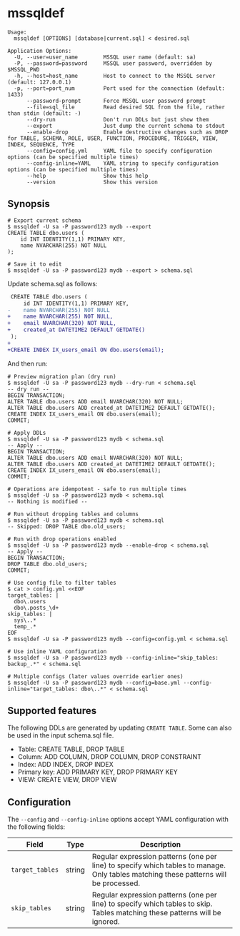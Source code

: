 # mssqldef

```
Usage:
  mssqldef [OPTIONS] [database|current.sql] < desired.sql

Application Options:
  -U, --user=user_name        MSSQL user name (default: sa)
  -P, --password=password     MSSQL user password, overridden by $MSSQL_PWD
  -h, --host=host_name        Host to connect to the MSSQL server (default: 127.0.0.1)
  -p, --port=port_num         Port used for the connection (default: 1433)
      --password-prompt       Force MSSQL user password prompt
      --file=sql_file         Read desired SQL from the file, rather than stdin (default: -)
      --dry-run               Don't run DDLs but just show them
      --export                Just dump the current schema to stdout
      --enable-drop           Enable destructive changes such as DROP for TABLE, SCHEMA, ROLE, USER, FUNCTION, PROCEDURE, TRIGGER, VIEW, INDEX, SEQUENCE, TYPE
      --config=config.yml     YAML file to specify configuration options (can be specified multiple times)
      --config-inline=YAML    YAML string to specify configuration options (can be specified multiple times)
      --help                  Show this help
      --version               Show this version
```

## Synopsis

```shell
# Export current schema
$ mssqldef -U sa -P password123 mydb --export
CREATE TABLE dbo.users (
    id INT IDENTITY(1,1) PRIMARY KEY,
    name NVARCHAR(255) NOT NULL
);

# Save it to edit
$ mssqldef -U sa -P password123 mydb --export > schema.sql
```

Update schema.sql as follows:

```diff
 CREATE TABLE dbo.users (
     id INT IDENTITY(1,1) PRIMARY KEY,
-    name NVARCHAR(255) NOT NULL
+    name NVARCHAR(255) NOT NULL,
+    email NVARCHAR(320) NOT NULL,
+    created_at DATETIME2 DEFAULT GETDATE()
 );
+
+CREATE INDEX IX_users_email ON dbo.users(email);
```

And then run:

```shell
# Preview migration plan (dry run)
$ mssqldef -U sa -P password123 mydb --dry-run < schema.sql
-- dry run --
BEGIN TRANSACTION;
ALTER TABLE dbo.users ADD email NVARCHAR(320) NOT NULL;
ALTER TABLE dbo.users ADD created_at DATETIME2 DEFAULT GETDATE();
CREATE INDEX IX_users_email ON dbo.users(email);
COMMIT;

# Apply DDLs
$ mssqldef -U sa -P password123 mydb < schema.sql
-- Apply --
BEGIN TRANSACTION;
ALTER TABLE dbo.users ADD email NVARCHAR(320) NOT NULL;
ALTER TABLE dbo.users ADD created_at DATETIME2 DEFAULT GETDATE();
CREATE INDEX IX_users_email ON dbo.users(email);
COMMIT;

# Operations are idempotent - safe to run multiple times
$ mssqldef -U sa -P password123 mydb < schema.sql
-- Nothing is modified --

# Run without dropping tables and columns
$ mssqldef -U sa -P password123 mydb < schema.sql
-- Skipped: DROP TABLE dbo.old_users;

# Run with drop operations enabled
$ mssqldef -U sa -P password123 mydb --enable-drop < schema.sql
-- Apply --
BEGIN TRANSACTION;
DROP TABLE dbo.old_users;
COMMIT;

# Use config file to filter tables
$ cat > config.yml <<EOF
target_tables: |
  dbo\.users
  dbo\.posts_\d+
skip_tables: |
  sys\..*
  temp_.*
EOF
$ mssqldef -U sa -P password123 mydb --config=config.yml < schema.sql

# Use inline YAML configuration
$ mssqldef -U sa -P password123 mydb --config-inline="skip_tables: backup_.*" < schema.sql

# Multiple configs (later values override earlier ones)
$ mssqldef -U sa -P password123 mydb --config=base.yml --config-inline="target_tables: dbo\..*" < schema.sql
```

## Supported features

The following DDLs are generated by updating `CREATE TABLE`.
Some can also be used in the input schema.sql file.

- Table: CREATE TABLE, DROP TABLE
- Column: ADD COLUMN, DROP COLUMN, DROP CONSTRAINT
- Index: ADD INDEX, DROP INDEX
- Primary key: ADD PRIMARY KEY, DROP PRIMARY KEY
- VIEW: CREATE VIEW, DROP VIEW

## Configuration

The `--config` and `--config-inline` options accept YAML configuration with the following fields:

| Field | Type | Description |
|-------|------|-------------|
| `target_tables` | string | Regular expression patterns (one per line) to specify which tables to manage. Only tables matching these patterns will be processed. |
| `skip_tables` | string | Regular expression patterns (one per line) to specify which tables to skip. Tables matching these patterns will be ignored. |
